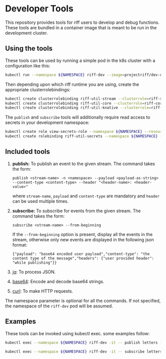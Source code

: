 # Developer Tools
This repository provides tools for riff users to develop and debug functions. These tools are bundled in a container image that is meant to be run in the development cluster.

## Using the tools
These tools can be used by running a simple pod in the k8s cluster with a configuration like this:
```bash
kubectl run --namespace ${NAMESPACE} riff-dev --image=projectriff/dev-utils --generator=run-pod/v1
```
Then depending upon which riff runtime you are using, create the appropriate clusterrolebindings:
```bash
kubectl create clusterrolebinding riff-util-stream --clusterrole=riff-streaming-readonly-role --serviceaccount=${NAMESPACE}:default
kubectl create clusterrolebinding riff-util-core --clusterrole=riff-core-readonly-role --serviceaccount=${NAMESPACE}:default
kubectl create clusterrolebinding riff-util-knative --clusterrole=riff-knative-readonly-role --serviceaccount=${NAMESPACE}:default
```
The `publish` and `subscribe` tools will additionally require read access to secrets in your development namespace:
```bash
kubectl create role view-secrets-role --namespace ${NAMESPACE} --resource secrets --verb get,watch,list
kubectl create rolebinding riff-util-secrets --namespace ${NAMESPACE} --role=view-secrets-role --serviceaccount=${NAMESPACE}:default
```

## Included tools
1. **publish:** To publish an event to the given stream.
The command takes the form:
    ```
    publish <stream-name> -n <namespace> --payload <payload-as-string> --content-type <content-type> --header "<header-name>: <header-value>"
    ```
    where `stream-name`, `payload` and `content-type` are mandatory and `header` can be used multiple times.
1. **subscribe:** To subscribe for events from the given stream.
The command takes the form:
    ```
    subscribe <stream-name> --from-beginning
    ```
    If the `--from-beginning` option is present, display all the events in the stream, otherwise only new events are displayed in the following json format:
    ```
    {"payload": "base64 encoded user payload","content-type": "the content type of the message","headers": {"user provided header": "while publishing"}}
    ```
1. [jq](https://stedolan.github.io/jq/): To process JSON.

1. [base64](http://manpages.ubuntu.com/manpages/bionic/man1/base64.1.html): Encode and decode base64 strings.

1. [curl](https://curl.haxx.se/): To make HTTP requests.

The namespace parameter is optional for all the commands. If not specified, the namespace of the `riff-dev` pod will be assumed.

## Examples
These tools can be invoked using kubectl exec. some examples follow:

```bash
kubectl exec --namespace ${NAMESPACE} riff-dev -it -- publish letters --content-type text/plain --payload foo
```

```bash
kubectl exec --namespace ${NAMESPACE} riff-dev -it -- subscribe letters --from-beginning
```
